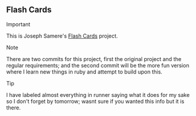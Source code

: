 ## Flash Cards

> [!IMPORTANT]  
> This is Joseph Samere's [Flash Cards](http://backend.turing.io/module1/projects/flashcards) project.

> [!NOTE]  
> There are two commits for this project, first the original project and the regular requirements; and the second commit will be the more fun version where I learn new things in ruby and attempt to build upon this.

> [!TIP]
> I have labeled almost everything in runner saying what it does for my sake so I don't forget by tomorrow; wasnt sure if you wanted this info but it is there.
